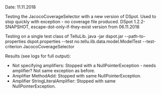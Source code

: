 Date: 11.11.2018

Testing the JacocoCoverageSelector with a new version of DSpot.
Used to stop quickly with exception - no coverage file produced.
DSpot 1.2.2-SNAPSHOT, escape-dot-only-if-they-exist version from 06.11.2018

Testing on a single test class of TelluLib.
java -jar dspot.jar --path-to-properties dspot.properties --test no.tellu.lib.data.model.ModelTest --test-criterion JacocoCoverageSelector

Results (see logs for full output):
* Not specifying amplifiers: Stopped with a NullPointerException - needs amplifier? Not same exception as before.
* Amplifier MethodAdd: Stopped with same NullPointerException.
* Amplifier StringLiteralAmplifier: Stopped with same NullPointerException.
